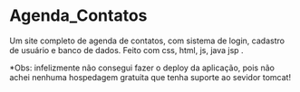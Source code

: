 # Agenda_Contatos
 Um site completo de agenda de contatos, com sistema de login, cadastro de usuário e banco de dados. Feito com css, html, js, java jsp .
 
 
*Obs: infelizmente não consegui fazer o deploy da aplicação, pois não achei nenhuma hospedagem gratuita que tenha suporte ao sevidor tomcat!
